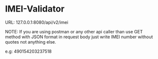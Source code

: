 # IMEI-Validator
URL: 127.0.0.1:8080/api/v2/imei

NOTE: If you are using postman or any other api caller than use GET method with JSON format in request body just write IMEI number without quotes not anything else.

e.g: 490154203237518
